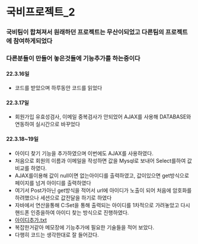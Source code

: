 # 국비프로젝트_2
 ### 국비팀이 합쳐져서 원래하던 프로젝트는 무산이되었고 다른팀의 프로젝트에 참여하게되었다
 
 ### 다른분들이 만들어 놓은것들에 기능추가를 하는중이다
 
 #### 22.3.16일
 - 코드를 받았으며 하루동안 코드를 읽었다
 #### 22.3.17일
  - 회원가입 유효성검사, 이메일 중복검사가 안되었어 AJAX를 사용해 DATABASE와 연동하여 실시간으로 바꾸었다
 #### 22.3.18~19일
  - 아이디 찾기 기능을 추가하였으며 이번에도 AJAX를 사용하였다.
  - 처음으로 회원의 이름과 이메일을 작성하면 값을 Mysql로 보내어 Select를하여 값비교를 하였다.
  - AJAX를이용해 값이 null이면 없는아이디를 출력하였고, 값이있으면 get방식으로 페이지를 넘겨 아이디를 출력하였다
  - 여기서 Post가아닌 get방식을 적어서 url에 아이디가 노출이 되어 처음에 암호화를 하려했으나 세션으로 값전달을 하기로 하였다
  - 자바에서 연산을통해 C:Set을 통해 출력되는 아이디를 1차적으로 가려놓았고 다시 핸드폰 인증을하여 아이디 찾는 방식으로 진행하였다.
  - [아이디추가.txt](https://github.com/CJH0120/TeamProject_2/files/8308835/default.txt)
  - 복잡한거같아 메모장에 기능추가에 필요한 기술들을 적어 보았다.
  - 다행히 코드는 생각한대로 잘 들어갔다.

